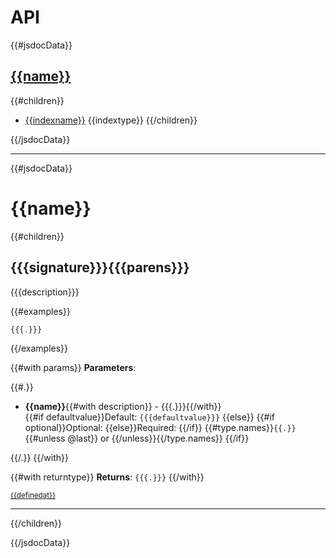 <!-- generated by scripts/api.js -->

# API

{{#jsdocData}}
## [{{name}}](#{{{longname}}})
{{#children}}
  - [{{indexname}}](#{{{longname}}}) {{indextype}}
{{/children}}

{{/jsdocData}}

<!--endtoc-->

***

{{#jsdocData}}

# <a name="{{{longname}}}"></a> {{name}}

{{#children}}

## <a name="{{{longname}}}"></a> {{{signature}}}{{{parens}}}

{{{description}}}

{{#examples}}
```js
{{{.}}}
```
{{/examples}}

{{#with params}}
**Parameters**:

{{#.}}
 - **{{name}}**{{#with description}} - {{{.}}}{{/with}}<br>
{{#if defaultvalue}}Default: `{{{defaultvalue}}}`
{{else}}
{{#if optional}}Optional:
{{else}}Required: 
{{/if}}
{{#type.names}}`{{.}}`{{#unless @last}} or {{/unless}}{{/type.names}}
{{/if}}

{{/.}}
{{/with}}

{{#with returntype}}
**Returns**: `{{{.}}}`
{{/with}}

<small><a href="{{{viewsource}}}" target="_blank">{{definedat}}</a></small>
***

{{/children}}

{{/jsdocData}}